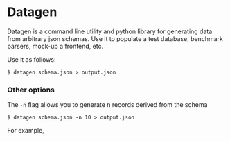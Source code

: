 # Datagen 

Datagen is a command line utility and python library for generating data from arbitrary json schemas.
Use it to populate a test database, benchmark parsers, mock-up a frontend, etc.

Use it as follows:

```
$ datagen schema.json > output.json
```

### Other options
The `-n` flag allows you to generate n records derived from the schema

```
$ datagen schema.json -n 10 > output.json

```
For example, 

